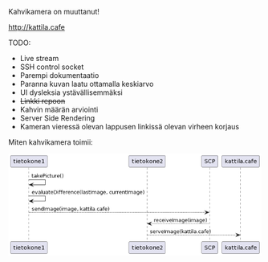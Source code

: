 Kahvikamera on muuttanut!

http://kattila.cafe

TODO: 
- Live stream
- SSH control socket
- Parempi dokumentaatio
- Paranna kuvan laatu ottamalla keskiarvo
- UI dysleksia ystävällisemmäksi
- ~~Linkki repoon~~
- Kahvin määrän arviointi
- Server Side Rendering
- Kameran vieressä olevan lappusen linkissä olevan virheen korjaus


Miten kahvikamera toimii:

![toiminta](cafeSystem.png)

